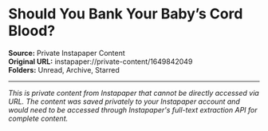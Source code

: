 # Should You Bank Your Baby’s Cord Blood?

**Source:** Private Instapaper Content  
**Original URL:** instapaper://private-content/1649842049  
**Folders:** Unread, Archive, Starred  

---

*This is private content from Instapaper that cannot be directly accessed via URL. The content was saved privately to your Instapaper account and would need to be accessed through Instapaper's full-text extraction API for complete content.*